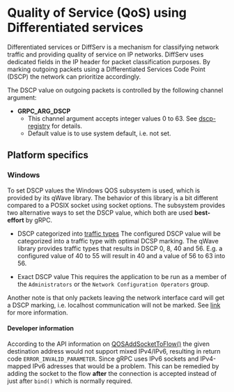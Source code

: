 # Quality of Service (QoS) using Differentiated services

Differentiated services or DiffServ is a mechanism for classifying network traffic and providing quality of service on IP networks.
DiffServ uses dedicated fields in the IP header for packet classification purposes.
By marking outgoing packets using a Differentiated Services Code Point (DSCP) the network can prioritize accordingly.

The DSCP value on outgoing packets is controlled by the following channel argument:

* **GRPC_ARG_DSCP**
  * This channel argument accepts integer values 0 to 63. See [dscp-registry](https://www.iana.org/assignments/dscp-registry/dscp-registry.xhtml) for details.
  * Default value is to use system default, i.e. not set.

## Platform specifics

### Windows

To set DSCP values the Windows QOS subsystem is used, which is provided by its qWave library.
The behavior of this library is a bit different compared to a POSIX socket using socket options.
The subsystem provides two alternative ways to set the DSCP value, which both are used **best-effort** by gRPC.

* DSCP categorized into [traffic types](https://learn.microsoft.com/en-us/windows/win32/api/qos2/ne-qos2-qos_traffic_type)
  The configured DSCP value will be categorized into a traffic type with optimal DCSP marking.
  The qWave library provides traffic types that results in DSCP 0, 8, 40 and 56.
  E.g. a configured value of 40 to 55 will result in 40 and a value of 56 to 63 into 56.

* Exact DSCP value
  This requires the application to be run as a member of the `Administrators` or the `Network Configuration Operators` group.

Another note is that only packets leaving the network interface card will get a DSCP marking, i.e. localhost communication will not be marked.
See [link](https://learn.microsoft.com/en-us/previous-versions/windows/desktop/qos/introduction-to-qos2--qwave-) for more information.

#### Developer information

According to the API information on [QOSAddSocketToFlow()](https://learn.microsoft.com/en-us/windows/win32/api/qos2/nf-qos2-qosaddsockettoflow#return-value)
the given destination address would not support mixed IPv4/IPv6, resulting in return code `ERROR_INVALID_PARAMETER`.
Since gRPC uses IPv6 sockets and IPv4-mapped IPv6 adresses that would be a problem.
This can be remedied by adding the socket to the flow **after** the connection is accepted instead of just after `bind()` which is normally required.
